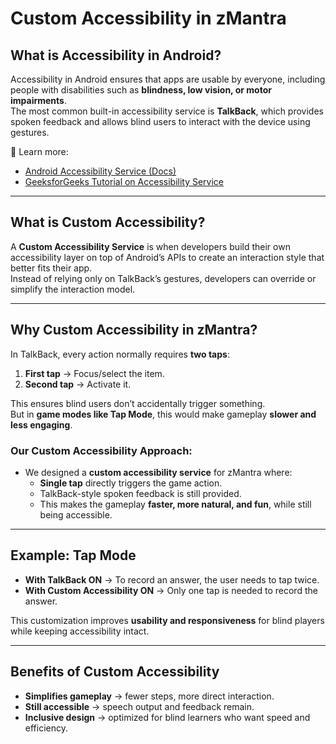 # Custom Accessibility in zMantra

## What is Accessibility in Android?
Accessibility in Android ensures that apps are usable by everyone, including people with disabilities such as **blindness, low vision, or motor impairments**.  
The most common built-in accessibility service is **TalkBack**, which provides spoken feedback and allows blind users to interact with the device using gestures.

📖 Learn more:  
- [Android Accessibility Service (Docs)](https://developer.android.com/guide/topics/ui/accessibility/service)  
- [GeeksforGeeks Tutorial on Accessibility Service](https://www.geeksforgeeks.org/android/how-to-create-an-accessibility-service-in-android-with-example/)

---

## What is Custom Accessibility?
A **Custom Accessibility Service** is when developers build their own accessibility layer on top of Android’s APIs to create an interaction style that better fits their app.  
Instead of relying only on TalkBack’s gestures, developers can override or simplify the interaction model.

---

## Why Custom Accessibility in zMantra?
In TalkBack, every action normally requires **two taps**:
1. **First tap** → Focus/select the item.  
2. **Second tap** → Activate it.  

This ensures blind users don’t accidentally trigger something.  
But in **game modes like Tap Mode**, this would make gameplay **slower and less engaging**.

### Our Custom Accessibility Approach:
- We designed a **custom accessibility service** for zMantra where:  
  - **Single tap** directly triggers the game action.  
  - TalkBack-style spoken feedback is still provided.  
  - This makes the gameplay **faster, more natural, and fun**, while still being accessible.  

---

## Example: Tap Mode
- **With TalkBack ON** → To record an answer, the user needs to tap twice.  
- **With Custom Accessibility ON** → Only one tap is needed to record the answer.  

This customization improves **usability and responsiveness** for blind players while keeping accessibility intact.

---

## Benefits of Custom Accessibility
- **Simplifies gameplay** → fewer steps, more direct interaction.  
- **Still accessible** → speech output and feedback remain.  
- **Inclusive design** → optimized for blind learners who want speed and efficiency.  

